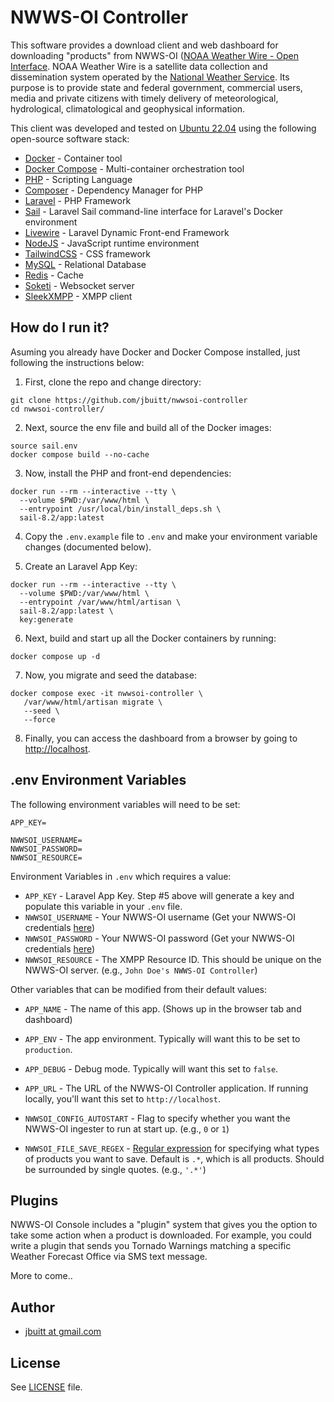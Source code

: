 
# NWWS-OI Controller

This software provides a download client and web dashboard for downloading "products" from NWWS-OI ([NOAA Weather Wire - Open Interface](https://www.nws.noaa.gov/nwws/). NOAA Weather Wire is a satellite data collection and dissemination system operated by the [National Weather Service](http://weather.gov). Its purpose is to provide state and federal government, commercial users, media and private citizens with timely delivery of meteorological, hydrological, climatological and geophysical information.

This client was developed and tested on [Ubuntu 22.04](http://ubuntu.com) using the following open-source software stack:

* [Docker](https://www.docker.com/) - Container tool
* [Docker Compose](https://docs.docker.com/compose/) - Multi-container orchestration tool
* [PHP](https://www.php.net/) - Scripting Language
* [Composer](http://getcomposer.org/) - Dependency Manager for PHP
* [Laravel](https://laravel.com/) - PHP Framework
* [Sail](https://laravel.com/docs/10.x/sail) - Laravel Sail command-line interface for Laravel's Docker environment 
* [Livewire](https://laravel-livewire.com/) - Laravel Dynamic Front-end Framework
* [NodeJS](https://nodejs.org/en) - JavaScript runtime environment
* [TailwindCSS](https://tailwindcss.com/) - CSS framework
* [MySQL](https://www.mysql.com/) - Relational Database
* [Redis](https://redis.io/) - Cache
* [Soketi](https://docs.soketi.app/) - Websocket server
* [SleekXMPP](https://github.com/fritzy/SleekXMPP) - XMPP client 

## How do I run it?

Asuming you already have Docker and Docker Compose installed, just following the instructions below:

1. First, clone the repo and change directory:

```
git clone https://github.com/jbuitt/nwwsoi-controller
cd nwwsoi-controller/
```

2. Next, source the env file and build all of the Docker images:

```
source sail.env
docker compose build --no-cache
```

3. Now, install the PHP and front-end dependencies:

```
docker run --rm --interactive --tty \
  --volume $PWD:/var/www/html \
  --entrypoint /usr/local/bin/install_deps.sh \
  sail-8.2/app:latest
```

4. Copy the `.env.example` file to `.env` and make your environment variable changes (documented below).
   
5. Create an Laravel App Key:

```
docker run --rm --interactive --tty \
  --volume $PWD:/var/www/html \
  --entrypoint /var/www/html/artisan \
  sail-8.2/app:latest \
  key:generate
```

6. Next, build and start up all the Docker containers by running:

```
docker compose up -d
```

7. Now, you migrate and seed the database:

```
docker compose exec -it nwwsoi-controller \
   /var/www/html/artisan migrate \
   --seed \
   --force
```

8. Finally, you can access the dashboard from a browser by going to [http://localhost](http://localhost).

## .env Environment Variables

The following environment variables will need to be set:

```
APP_KEY=

NWWSOI_USERNAME=
NWWSOI_PASSWORD=
NWWSOI_RESOURCE=
```

Environment Variables in `.env` which requires a value:

* `APP_KEY` - Laravel App Key. Step #5 above will generate a key and populate this variable in your `.env` file.
* `NWWSOI_USERNAME` - Your NWWS-OI username (Get your NWWS-OI credentials [here](https://www.weather.gov/nwws/nwws_oi_request))
* `NWWSOI_PASSWORD` - Your NWWS-OI password (Get your NWWS-OI credentials [here](https://www.weather.gov/nwws/nwws_oi_request))
* `NWWSOI_RESOURCE` - The XMPP Resource ID. This should be unique on the NWWS-OI server. (e.g., `John Doe's NWWS-OI Controller`)

Other variables that can be modified from their default values:

* `APP_NAME` - The name of this app. (Shows up in the browser tab and dashboard)
* `APP_ENV` - The app environment. Typically will want this to be set to `production`.
* `APP_DEBUG` - Debug mode. Typically will want this set to `false`.
* `APP_URL` - The URL of the NWWS-OI Controller application. If running locally, you'll want this set to `http://localhost`.

* `NWWSOI_CONFIG_AUTOSTART` - Flag to specify whether you want the NWWS-OI ingester to run at start up. (e.g., `0` or `1`)
* `NWWSOI_FILE_SAVE_REGEX` - [Regular expression](https://en.wikipedia.org/wiki/Regular_expression) for specifying what types of products you want to save. Default is `.*`, which is all products. Should be surrounded by single quotes. (e.g., `'.*'`)

## Plugins

NWWS-OI Console includes a "plugin" system that gives you the option to take some action when a product is downloaded. For example, you could write a plugin that sends you Tornado Warnings matching a specific Weather Forecast Office via SMS text message.

More to come..

## Author

+	[jbuitt at gmail.com](mailto:jbuitt@gmail.com)

## License

See [LICENSE](https://github.com/jbuitt/emwin-console/blob/main/LICENSE) file.
